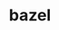---
title: "bazel"
layout: cache
categories: [package, develop-2025-07-13]
meta: {"compilers": ["gcc@11.4.0", "gcc@13.2.0"], "num_specs": 10, "num_specs_by_stack": {"e4s": 2, "hep": 1, "ml-linux-aarch64-cpu": 3, "ml-linux-aarch64-cuda": 3, "ml-linux-x86_64-cpu": 3, "ml-linux-x86_64-cuda": 3, "ml-linux-x86_64-rocm": 4, "root": 10}, "oss": ["ubuntu22.04", "ubuntu24.04"], "platforms": ["linux"], "stacks": ["e4s", "hep", "ml-linux-aarch64-cpu", "ml-linux-aarch64-cuda", "ml-linux-x86_64-cpu", "ml-linux-x86_64-cuda", "ml-linux-x86_64-rocm", "root"], "targets": ["aarch64", "x86_64_v3"], "versions": ["6.5.0", "7.4.1"]}
spec_details: [{"compiler": "gcc@13.2.0", "hash": "ejwwun4f6zp4i73elblmbojlw7jo6zii", "os": "ubuntu24.04", "platform": "linux", "size": "-", "stacks": ["ml-linux-x86_64-rocm", "root"], "target": "x86_64_v3", "variants": ["build_system=generic", "+nodepfail", "patches:=0f6940d,3e6448a,dbbf38b,ee3dd4d"], "versions": ["7.4.1"]}, {"compiler": "gcc@13.2.0", "hash": "flro3fzu46dfwp555k5p6lluxgnq7jca", "os": "ubuntu24.04", "platform": "linux", "size": "-", "stacks": ["ml-linux-aarch64-cpu", "ml-linux-aarch64-cuda", "root"], "target": "aarch64", "variants": ["build_system=generic", "+nodepfail", "patches:=0f6940d,3e6448a,dbbf38b,ee3dd4d"], "versions": ["7.4.1"]}, {"compiler": "gcc@11.4.0", "hash": "fw23gs2fnl2woyxafvccocewmby5dgpr", "os": "ubuntu22.04", "platform": "linux", "size": "-", "stacks": ["hep", "root"], "target": "x86_64_v3", "variants": ["build_system=generic", "+nodepfail", "patches:=0f6940d,3e6448a,604423c,dbbf38b"], "versions": ["6.5.0"]}, {"compiler": "gcc@13.2.0", "hash": "ivbhww766k2pdh3wr6eppdqu5wwmoptn", "os": "ubuntu24.04", "platform": "linux", "size": "-", "stacks": ["ml-linux-aarch64-cpu", "ml-linux-aarch64-cuda", "root"], "target": "aarch64", "variants": ["build_system=generic", "+nodepfail", "patches:=0f6940d,3e6448a,604423c,dbbf38b"], "versions": ["6.5.0"]}, {"compiler": "gcc@11.4.0", "hash": "k5am4elygdygqbzj44bnayifwq7wgrhp", "os": "ubuntu22.04", "platform": "linux", "size": "-", "stacks": ["e4s", "root"], "target": "x86_64_v3", "variants": ["build_system=generic", "+nodepfail", "patches:=0f6940d,3e6448a,604423c,dbbf38b"], "versions": ["6.5.0"]}, {"compiler": "gcc@13.2.0", "hash": "kdsdropo2eozazizbcbp6iokfq4htnzy", "os": "ubuntu24.04", "platform": "linux", "size": "-", "stacks": ["ml-linux-x86_64-cpu", "ml-linux-x86_64-cuda", "ml-linux-x86_64-rocm", "root"], "target": "x86_64_v3", "variants": ["build_system=generic", "+nodepfail", "patches:=0f6940d,3e6448a,604423c,dbbf38b"], "versions": ["6.5.0"]}, {"compiler": "gcc@13.2.0", "hash": "pcswtef7a5tx3m3sszmlo7lrpkcznckg", "os": "ubuntu24.04", "platform": "linux", "size": "-", "stacks": ["ml-linux-x86_64-cpu", "ml-linux-x86_64-cuda", "ml-linux-x86_64-rocm", "root"], "target": "x86_64_v3", "variants": ["build_system=generic", "+nodepfail", "patches:=0f6940d,3e6448a,dbbf38b,ee3dd4d"], "versions": ["7.4.1"]}, {"compiler": "gcc@13.2.0", "hash": "tv6ijppr6z5g3fjn5o6davnulz2ypj2y", "os": "ubuntu24.04", "platform": "linux", "size": "-", "stacks": ["ml-linux-x86_64-cpu", "ml-linux-x86_64-cuda", "ml-linux-x86_64-rocm", "root"], "target": "x86_64_v3", "variants": ["build_system=generic", "+nodepfail", "patches:=0f6940d,3e6448a,604423c,dbbf38b"], "versions": ["6.5.0"]}, {"compiler": "gcc@13.2.0", "hash": "xh4jiochmly7aklqofufpp2yrx7h7m6t", "os": "ubuntu24.04", "platform": "linux", "size": "-", "stacks": ["ml-linux-aarch64-cpu", "ml-linux-aarch64-cuda", "root"], "target": "aarch64", "variants": ["build_system=generic", "+nodepfail", "patches:=0f6940d,3e6448a,604423c,dbbf38b"], "versions": ["6.5.0"]}, {"compiler": "gcc@11.4.0", "hash": "z4p7bwkrwjilqmhrfl4rl53jg4r325ey", "os": "ubuntu22.04", "platform": "linux", "size": "-", "stacks": ["e4s", "root"], "target": "x86_64_v3", "variants": ["build_system=generic", "+nodepfail", "patches:=0f6940d,3e6448a,604423c,dbbf38b"], "versions": ["6.5.0"]}]
---
